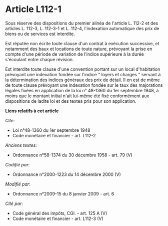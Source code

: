 # Article L112-1

Sous réserve des dispositions du premier alinéa de l'article L. 112-2 et des articles L. 112-3, L. 112-3-1 et L. 112-4,
l'indexation automatique des prix de biens ou de services est interdite. 

Est réputée non écrite toute clause d'un contrat à exécution successive, et notamment des baux et locations de toute nature,
prévoyant la prise en compte d'une période de variation de l'indice supérieure à la durée s'écoulant entre chaque révision. 

Est interdite toute clause d'une convention portant sur un local d'habitation prévoyant une indexation fondée sur l'indice "
loyers et charges " servant à la détermination des indices généraux des prix de détail. Il en est de même de toute clause
prévoyant une indexation fondée sur le taux des majorations légales fixées en application de la loi n° 48-1360 du 1er
septembre 1948, à moins que le montant initial n'ait lui-même été fixé conformément aux dispositions de ladite loi et des
textes pris pour son application.

**Liens relatifs à cet article**

_Cite_:

  - Loi n°48-1360 du 1er septembre 1948
  - Code monétaire et financier - art. L112-2

_Anciens textes_:

  - Ordonnance n°58-1374 du 30 décembre 1958 - art. 79 (V)

_Codifié par_:

  - Ordonnance n°2000-1223 du 14 décembre 2000 (V)

_Modifié par_:

  - Ordonnance n°2009-15 du 8 janvier 2009 - art. 6

_Cité par_:

  - Code général des impôts, CGI. - art. 125 A (V)
  - Code monétaire et financier - art. L112-3 (V)
